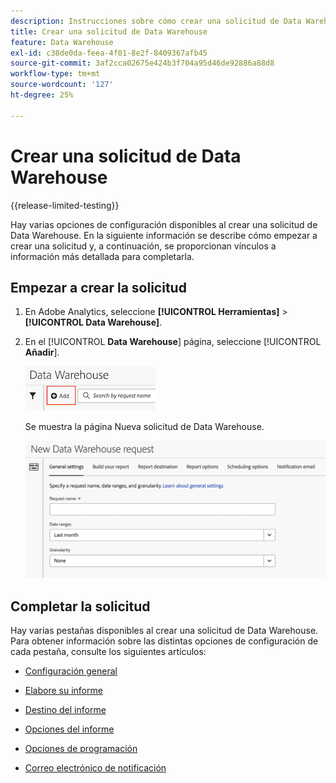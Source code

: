 ```yaml
---
description: Instrucciones sobre cómo crear una solicitud de Data Warehouse.
title: Crear una solicitud de Data Warehouse
feature: Data Warehouse
exl-id: c38de0da-feea-4f01-8e2f-8409367afb45
source-git-commit: 3af2cca02675e424b3f704a95d46de92886a88d8
workflow-type: tm+mt
source-wordcount: '127'
ht-degree: 25%

---
```


# Crear una solicitud de Data Warehouse

{{release-limited-testing}}

Hay varias opciones de configuración disponibles al crear una solicitud de Data Warehouse. En la siguiente información se describe cómo empezar a crear una solicitud y, a continuación, se proporcionan vínculos a información más detallada para completarla.

## Empezar a crear la solicitud

1. En Adobe Analytics, seleccione **[!UICONTROL Herramientas]** > **[!UICONTROL Data Warehouse]**.

1. En el [!UICONTROL **Data Warehouse**] página, seleccione [!UICONTROL **Añadir**].

   ![Botón para añadir una solicitud](assets/dw-add-request.png)

   Se muestra la página Nueva solicitud de Data Warehouse.

   ![Pestaña Configuración general](assets/dw-general-settings.png)

## Completar la solicitud

Hay varias pestañas disponibles al crear una solicitud de Data Warehouse. Para obtener información sobre las distintas opciones de configuración de cada pestaña, consulte los siguientes artículos:

* [Configuración general](/help/export/data-warehouse/create-request/dw-general-settings.md)

* [Elabore su informe](/help/export/data-warehouse/create-request/dw-request-build-report.md)

* [Destino del informe](/help/export/data-warehouse/create-request/dw-request-report-destinations.md)

* [Opciones del informe](/help/export/data-warehouse/create-request/dw-request-report-options.md)

* [Opciones de programación](/help/export/data-warehouse/create-request/dw-request-scheduling.md)

* [Correo electrónico de notificación](/help/export/data-warehouse/create-request/dw-request-email.md)
